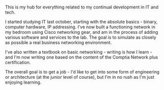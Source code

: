 This is my hub for everything related to my continual development in IT and tech.

I started studying IT last october, starting with the absolute basics - binary, computer hardware, IP addressing. I've now built a functioning network in my bedroom using Cisco networking gear, and am in the process of adding various software and services to the lab. The goal is to simulate as closely as possible a real business networking environment.

I've also written a textbook on basic networking - writing is how I learn - and I'm now writing one based on the content of the Comptia Network plus certification.

The overall goal is to get a job - I'd like to get into some form of engineering or architecture (at the junior level of course), but I'm in no rush as I'm just enjoying learning.
